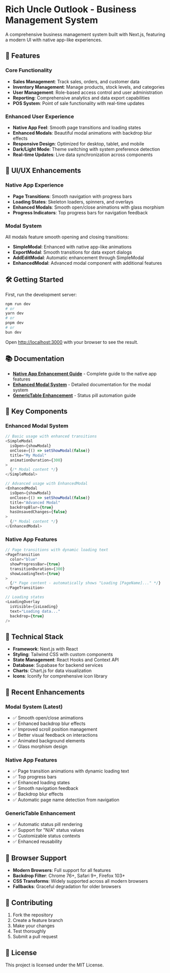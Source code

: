 # Rich Uncle Outlook - Business Management System

A comprehensive business management system built with Next.js, featuring a modern UI with native app-like experiences.

## 🚀 Features

### Core Functionality
- **Sales Management**: Track sales, orders, and customer data
- **Inventory Management**: Manage products, stock levels, and categories
- **User Management**: Role-based access control and user administration
- **Reporting**: Comprehensive analytics and data export capabilities
- **POS System**: Point of sale functionality with real-time updates

### Enhanced User Experience
- **Native App Feel**: Smooth page transitions and loading states
- **Enhanced Modals**: Beautiful modal animations with backdrop blur effects
- **Responsive Design**: Optimized for desktop, tablet, and mobile
- **Dark/Light Mode**: Theme switching with system preference detection
- **Real-time Updates**: Live data synchronization across components

## 🎨 UI/UX Enhancements

### Native App Experience
- **Page Transitions**: Smooth navigation with progress bars
- **Loading States**: Skeleton loaders, spinners, and overlays
- **Enhanced Modals**: Smooth open/close animations with glass morphism
- **Progress Indicators**: Top progress bars for navigation feedback

### Modal System
All modals feature smooth opening and closing transitions:
- **SimpleModal**: Enhanced with native app-like animations
- **ExportModal**: Smooth transitions for data export dialogs
- **AddEditModal**: Automatic enhancement through SimpleModal
- **EnhancedModal**: Advanced modal component with additional features

## 🛠️ Getting Started

First, run the development server:

```bash
npm run dev
# or
yarn dev
# or
pnpm dev
# or
bun dev
```

Open [http://localhost:3000](http://localhost:3000) with your browser to see the result.

## 📚 Documentation

- **[Native App Enhancement Guide](NATIVE_APP_ENHANCEMENTS.md)** - Complete guide to the native app features
- **[Enhanced Modal System](ENHANCED_MODAL_SYSTEM.md)** - Detailed documentation for the modal system
- **[GenericTable Enhancement](README.md#generictable-enhancement)** - Status pill automation guide

## 🎯 Key Components

### Enhanced Modal System
```javascript
// Basic usage with enhanced transitions
<SimpleModal
  isOpen={showModal}
  onClose={() => setShowModal(false)}
  title="My Modal"
  animationDuration={300}
>
  {/* Modal content */}
</SimpleModal>

// Advanced usage with EnhancedModal
<EnhancedModal
  isOpen={showModal}
  onClose={() => setShowModal(false)}
  title="Advanced Modal"
  backdropBlur={true}
  hasUnsavedChanges={false}
>
  {/* Modal content */}
</EnhancedModal>
```

### Native App Features
```javascript
// Page transitions with dynamic loading text
<PageTransition
  color="blue"
  showProgressBar={true}
  transitionDuration={300}
  showLoadingText={true}
>
  {/* Page content - automatically shows "Loading [PageName]..." */}
</PageTransition>

// Loading states
<LoadingOverlay
  isVisible={isLoading}
  text="Loading data..."
  backdrop={true}
/>
```

## 🔧 Technical Stack

- **Framework**: Next.js with React
- **Styling**: Tailwind CSS with custom components
- **State Management**: React Hooks and Context API
- **Database**: Supabase for backend services
- **Charts**: Chart.js for data visualization
- **Icons**: Iconify for comprehensive icon library

## 🌟 Recent Enhancements

### Modal System (Latest)
- ✅ Smooth open/close animations
- ✅ Enhanced backdrop blur effects
- ✅ Improved scroll position management
- ✅ Better visual feedback on interactions
- ✅ Animated background elements
- ✅ Glass morphism design

### Native App Features
- ✅ Page transition animations with dynamic loading text
- ✅ Top progress bars
- ✅ Enhanced loading states
- ✅ Smooth navigation feedback
- ✅ Backdrop blur effects
- ✅ Automatic page name detection from navigation

### GenericTable Enhancement
- ✅ Automatic status pill rendering
- ✅ Support for "N/A" status values
- ✅ Customizable status contexts
- ✅ Enhanced reusability

## 📱 Browser Support

- **Modern Browsers**: Full support for all features
- **Backdrop Filter**: Chrome 76+, Safari 9+, Firefox 103+
- **CSS Transforms**: Widely supported across all modern browsers
- **Fallbacks**: Graceful degradation for older browsers

## 🤝 Contributing

1. Fork the repository
2. Create a feature branch
3. Make your changes
4. Test thoroughly
5. Submit a pull request

## 📄 License

This project is licensed under the MIT License.

